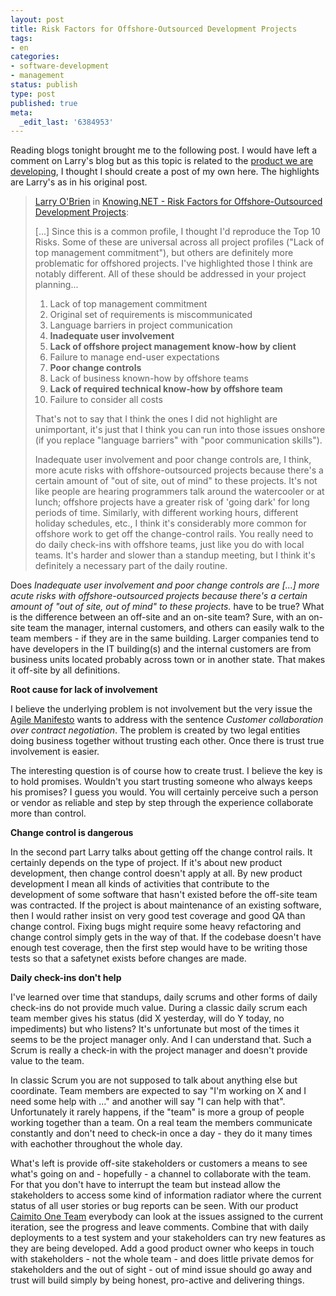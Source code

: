 ```yaml
---
layout: post
title: Risk Factors for Offshore-Outsourced Development Projects
tags:
- en
categories:
- software-development
- management
status: publish
type: post
published: true
meta:
  _edit_last: '6384953'
---
```

<p>Reading blogs tonight brought me to the following post. I would have left a comment on Larry's blog but as this topic is related to the <a href="http://www.caimito.net">product we are developing</a>, I thought I should create a post of my own here. The highlights are Larry's as in his original post.</p>

<blockquote><a href="http://www.knowing.net">Larry O'Brien</a> in <a href="http://www.knowing.net/PermaLink,guid,3fe68f89-af8a-434c-a54d-95ff63eea36a.aspx#disqus_thread&amp;with_comments=true">Knowing.NET - Risk Factors for Offshore-Outsourced Development Projects</a>:<br>
<p>[...] Since this is a common profile, I thought I'd reproduce the Top 10 Risks. Some of these are universal across all project profiles ("Lack of top management commitment"), but others are definitely more problematic for offshored projects. I've highlighted those I think are notably different. All of these should be addressed in your project planning...</p>
<ol><li>Lack of top management commitment</li>
<li>Original set of requirements is miscommunicated</li>
<li>Language barriers in project communication</li>
<li><strong>Inadequate user involvement</strong></li>
<li><strong>Lack of offshore project management know-how by client</strong></li>
<li>Failure to manage end-user expectations</li>
<li><strong>Poor change controls</strong></li>
<li>Lack of business known-how by offshore teams</li>
<li><strong>Lack of required technical know-how by offshore team</strong></li>
<li>Failure to consider all costs</li>
</ol>
<p>That's not to say that I think the ones I did not highlight are unimportant, it's just that I think you can run into those issues onshore (if you replace "language barriers" with "poor communication skills").
</p>
<p>Inadequate user involvement and poor change controls are, I think, more acute risks with offshore-outsourced projects because there's a certain amount of "out of site, out of mind" to these projects. It's not like people are hearing programmers talk around the watercooler or at lunch; offshore projects have a greater risk of 'going dark' for long periods of time. Similarly, with different working hours, different holiday schedules, etc., I think it's considerably more common for offshore work to get off the change-control rails. You really need to do daily check-ins with offshore teams, just like you do with local teams. It's harder and slower than a standup meeting, but I think it's definitely a necessary part of the daily routine.</p>
</blockquote>

<p>Does <cite>Inadequate user involvement and poor change controls are [...] more acute risks with offshore-outsourced projects because there's a certain amount of "out of site, out of mind" to these projects.</cite> have to be true? What is the difference between an off-site and an on-site team? Sure, with an on-site team the manager, internal customers, and others can easily walk to the team members - if they are in the same building. Larger companies tend to have developers in the IT building(s) and the internal customers are from business units located probably across town or in another state. That makes it off-site by all definitions.</p>

<p><strong>Root cause for lack of involvement</strong></p>

<p>I believe the underlying problem is not involvement but the very issue the <a href="http://agilemanifesto.org/">Agile Manifesto</a> wants to address with the sentence <cite>Customer collaboration over contract negotiation</cite>. The problem is created by two legal entities doing business together without trusting each other. Once there is trust true involvement is easier.</p>

<p>The interesting question is of course how to create trust. I believe the key is to hold promises. Wouldn't you start trusting someone who always keeps his promises? I guess you would. You will certainly perceive such a person or vendor as reliable and step by step through the experience collaborate more than control.</p>

<p><strong>Change control is dangerous</strong></p>

<p>In the second part Larry talks about getting off the change control rails. It certainly depends on the type of project. If it's about new product development, then change control doesn't apply at all. By new product development I mean all kinds of activities that contribute to the development of some software that hasn't existed before the off-site team was contracted. If the project is about maintenance of an existing software, then I would rather insist on very good test coverage and good QA than change control. Fixing bugs might require some heavy refactoring and change control simply gets in the way of that. If the codebase doesn't have enough test coverage, then the first step would have to be writing those tests so that a safetynet exists before changes are made.</p>

<p><strong>Daily check-ins don't help</strong></p>

<p>I've learned over time that standups, daily scrums and other forms of daily check-ins do not provide much value. During a classic daily scrum each team member gives his status (did X yesterday, will do Y today, no impediments) but who listens? It's unfortunate but most of the times it seems to be the project manager only. And I can understand that. Such a Scrum is really a check-in with the project manager and doesn't provide value to the team.</p>

<p>In classic Scrum you are not supposed to talk about anything else but coordinate. Team members are expected to say "I'm working on X and I need some help with ..." and another will say "I can help with that". Unfortunately it rarely happens, if the "team" is more a group of people working together than a team. On a real team the members communicate constantly and don't need to check-in once a day - they do it many times with eachother throughout the whole day.</p>

<p>What's left is provide off-site stakeholders or customers a means to see what's going on and - hopefully - a channel to collaborate with the team. For that you don't have to interrupt the team but instead allow the stakeholders to access some kind of information radiator where the current status of all user stories or bug reports can be seen. With our product <a href="http://www.caimito.net">Caimito One Team</a> everybody can look at the issues assigned to the current iteration, see the progress and leave comments. Combine that with daily deployments to a test system and your stakeholders can try new features as they are being developed. Add a good product owner who keeps in touch with stakeholders - not the whole team - and does little private demos for stakeholders and the out of sight - out of mind issue should go away and trust will build simply by being honest, pro-active and delivering things.</p>

